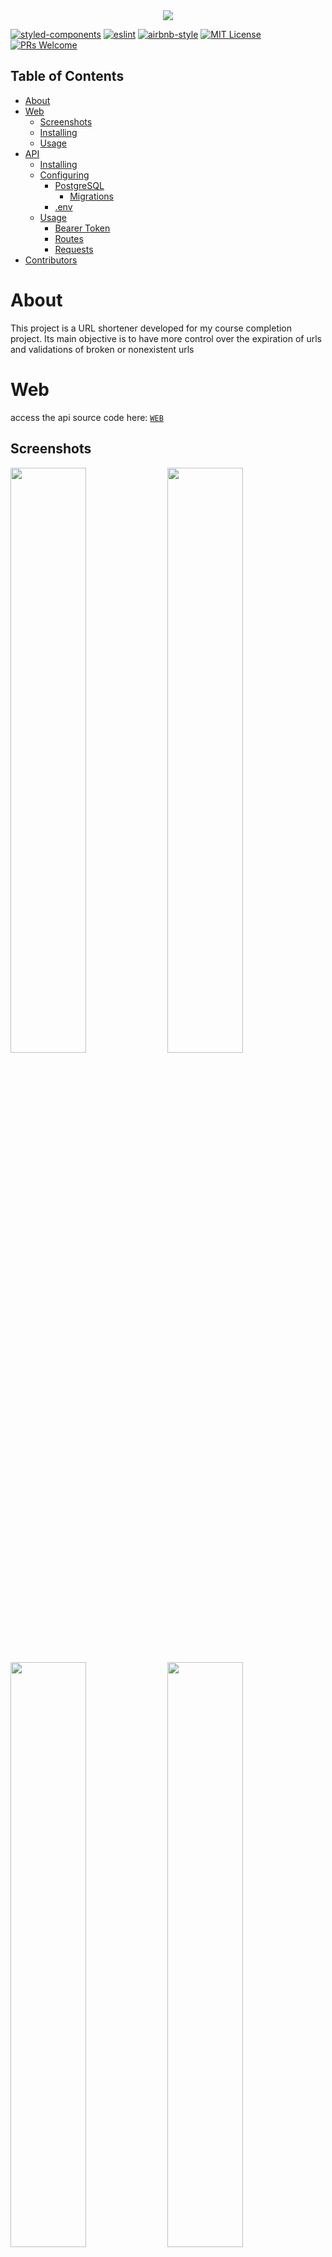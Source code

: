 <div align="center">
  <img src="./github/logoshrtnit.png"/>
</div>

[![styled-components](https://img.shields.io/badge/styled_components-5.2.1-db7b86?style=flat-square&logo=styled-components)](https://styled-components.com/)
[![eslint](https://img.shields.io/badge/eslint-7.14.0-4b32c3?style=flat-square&logo=eslint)](https://eslint.org/)
[![airbnb-style](https://flat.badgen.net/badge/style-guide/airbnb/ff5a5f?icon=airbnb)](https://github.com/airbnb/javascript)
[![MIT License](https://img.shields.io/badge/license-MIT-green?style=flat-square)](https://github.com/BrendoSPinheiro/shrtn-it/blob/main/LICENSE)
[![PRs Welcome](https://img.shields.io/badge/PRs-welcome-brightgreen.svg?style=flat-square)](http://makeapullrequest.com)<br>

## Table of Contents
- [About](#about)
- [Web](#web)
  - [Screenshots](#screenshots)
  - [Installing](#installing)
  - [Usage](#usage)
- [API](#api)
  - [Installing](#installing-1)
  - [Configuring](#configuring)
    - [PostgreSQL](#postgresql)
      - [Migrations](#migrations)
    - [.env](#env)
  - [Usage](#usage-1)
    - [Bearer Token](#bearer-token)
    - [Routes](#routes)
    - [Requests](#requests)
- [Contributors](#contributors)

# About
This project is a URL shortener developed for my course completion project. Its main objective is to have more control over the expiration of urls and validations of broken or nonexistent urls

# Web
access the api source code here: [`WEB`](https://github.com/BrendoSPinheiro/shrtn-it/tree/main/web)

## Screenshots
<img src="./github/loginPage.png" width="49%"/> <img src="./github/newUrl.png" width="49%"/>
<img src="./github/detailUrl.png" width="49%"/> <img src="./github/detailUrlSchedule.png" width="49%"/> 
<img src="./github/detailUrlDark.png" width="49%"/> <img src="./github/errorPage.png" width="49%"/>

## Installing
First clone this repository:

```shell
$ git clone https://github.com/BrendoSPinheiro/shrtn-it.git
```
second go to the server folder

```
$ cd ./web
```

third install the dependencies:

```shell
$ yarn
```
Or:

```shell
$ npm install
```
> Was installed and configured the [`eslint`](https://eslint.org/) to keep the code clean and patterned.

## Usage
To start up the app run:
```
$ yarn start
```
Or:
```
$ npm start
```

# API
access the api source code here: [`API`](https://github.com/BrendoSPinheiro/shrtn-it/tree/main/server)

## Installing
First clone this repository:

```shell
$ git clone https://github.com/BrendoSPinheiro/shrtn-it.git
```
second go to the server folder

```
$ cd ./server
```

third install the dependencies:

```shell
$ yarn
```
Or:

```shell
$ npm install
```
> Was installed and configured the [`eslint`](https://eslint.org/) to keep the code clean and patterned.

## Configuring

this application uses the [PostgreSQL](https://www.postgresql.org/
) database.

### PostgreSQL
Responsible for storing the data used by the application. For the fastest configuration it is recommended to use [docker](https://www.docker.com), you can create a postgresql container like this

```
$ docker run --name pg -e POSTGRES_USER=root -e POSTGRES_PASSWORD=root -p 5432:5432 -d postgres
```

* [knexfile.js](http://knexjs.org/#knexfile)
> You can find the application's `knexfile.js` file in the root folder. It already comes with `test` and `development` connection configured, so you will update it only when deploying

#### Migrations
Remember to run the PostgreSQL database migrations:
```
$ npx knex migrate:latest
```
Or:
```
$ yarn knex migrate:latest
```
> See more information on [Knex Migrations](http://knexjs.org/#Migrations).

### .env
in this file, you will configure the jwt key.

|key|description|default
|---|---|---
|JWTSECRET|A alphanumeric random string. Used to create signed tokens.| -

## Usage
To start up the app run:
```
$ yarn dev
```
Or:
```
$ npm run dev
```

### Bearer Token
A few routes expect a Bearer Token in an `Authorization` header.
> You can see these routes in the [Routes](#routes) section.

```
POST http://localhost:3001/urls Authorization: Bearer <token>
```
To achieve this token you just need authenticate through the `/sessions` route and it will return the `token` key with a valid Bearer Token.

### Routes

|route|HTTP Method|params|description|auth method
|:---|:---:|:---:|:---:|:---:
|`/urls`|GET|:x:|Lists urls.|Bearer
|`/urls/:id`|GET|`:id` of the URL.|Get url details.|Bearer
|`/:slug`|GET|`:slug` of the short url.|Redirect short url.|:x:
|`/urls`|POST|Body with new short url data.|Create a new short url.|Bearer
|`/urls/:id`|DELETE|`:id` of the URL.|Delete short url.|Bearer
|`/users`|POST|Body with new user data.|Create a new user.|:x:
|`/session`|POST|Body with user data.|User authentication.|:x:
> Routes with `Bearer` as auth method expect an `Authorization` header. See [Bearer Token](#bearer-token) section for more information.

### Requests

* `POST /urls`

Request body:
```json
// to shorten an unscheduled URL
{
  "title": "Google",
  "full_url": "https://google.com"
}

// to shorten a URL with scheduling by date
{
  "title": "Google",
  "full_url": "https://google.com",
  "scheduling_type": "date",
  "start_expires_date": "2021-01-20",
  "end_expires_date": "2021-01-22"
}

// to shorten a URL with scheduling by hour
{
  "title": "Google",
  "full_url": "https://google.com",
  "scheduling_type": "hour",
  "start_hour": 0,
  "end_hour": 2
}
```

* `POST /users`

```json
{
  "name": "Fulano",
  "email": "fulano@mail.com",
  "password": "123456"
}
```

* `POST /session`

```json
{
  "email": "fulano@mail.com",
  "password": "123456"
}
```

# Contributors
<table>
  <tr>
    <td align="center">
      <a href="https://github.com/BrendoSPinheiro">
        <img style="border-radius: 50%;" src="https://avatars0.githubusercontent.com/u/58182317?s=400&u=26c7aaa96fceb70e45c89833c2c0e3e300ffe05c&v=4" width="100px;" alt=""/><br />
        <sub><b>Brendo Souza</b></sub><br />
        <sub><b>Backend</b></sub>
      </a><br />
    </td>
    <td align="center">
      <a href="https://github.com/Matheus0liveira">
        <img style="border-radius: 50%;" src="https://avatars2.githubusercontent.com/u/58826355?s=400&u=8c805f2a4e708a2f3ff9c6095373bcb622f1dda2&v=4" width="100px;" alt=""/><br />
        <sub><b>Matheus Oliveira</b></sub><br />
        <sub><b>Frontend</b></sub>
      </a><br />
    </td>
    <td align="center">
      <a href="https://github.com/EmmanoellPasquet">
        <img style="border-radius: 50%;" src="https://avatars1.githubusercontent.com/u/47647200?s=400&u=1898ac2472f59d07ff87fcf83e49e010122c48ba&v=4" width="100px;" alt=""/><br />
        <sub><b>Emmanoell Pasquet</b></sub><br />
        <sub><b>Author of the article</b></sub>
      </a><br />
    </td>
  </tr>
</table>